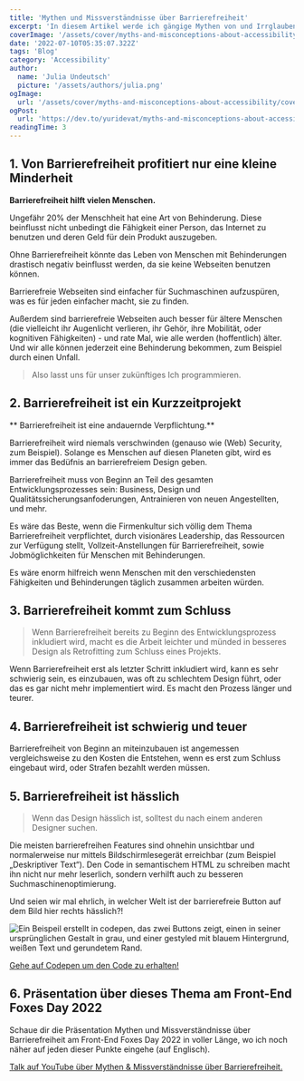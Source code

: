 ```yaml
---
title: 'Mythen und Missverständnisse über Barrierefreiheit'
excerpt: 'In diesem Artikel werde ich gängige Mythen von und Irrglauben gegenüber Barrierefreiheit addressieren, indem ich  Beispiele aufzeige, welche diese zu Nichte machen und Gründe für Barrierefreiheit unterstützt ...'
coverImage: '/assets/cover/myths-and-misconceptions-about-accessibility/cover.png'
date: '2022-07-10T05:35:07.322Z'
tags: 'Blog'
category: 'Accessibility'
author:
  name: 'Julia Undeutsch'
  picture: '/assets/authors/julia.png'
ogImage:
  url: '/assets/cover/myths-and-misconceptions-about-accessibility/cover.png'
ogPost:
  url: 'https://dev.to/yuridevat/myths-and-misconceptions-about-accessibility-48ab'
readingTime: 3
---
```


## 1. Von Barrierefreiheit profitiert nur eine kleine Minderheit

**Barrierefreiheit hilft vielen Menschen.**

Ungefähr 20% der Menschheit hat eine Art von Behinderung. Diese beinflusst nicht unbedingt die Fähigkeit einer Person, das Internet zu benutzen und deren Geld für dein Produkt auszugeben.

Ohne Barrierefreiheit könnte das Leben von Menschen mit Behinderungen drastisch negativ beinflusst werden, da sie keine Webseiten benutzen können.

Barrierefreie Webseiten sind einfacher für Suchmaschinen aufzuspüren, was es für jeden einfacher macht, sie zu finden.

Außerdem sind barrierefreie Webseiten auch besser für ältere Menschen (die vielleicht ihr Augenlicht verlieren, ihr Gehör, ihre Mobilität, oder kognitiven Fähigkeiten) - und rate Mal, wie alle werden (hoffentlich) älter. Und wir alle können jederzeit eine Behinderung bekommen, zum Beispiel durch einen Unfall.

> Also lasst uns für unser zukünftiges Ich programmieren.

## 2. Barrierefreiheit ist ein Kurzzeitprojekt

** Barrierefreiheit ist eine andauernde Verpflichtung.**

Barrierefreiheit wird niemals verschwinden (genauso wie (Web) Security, zum Beispiel). Solange es Menschen auf diesen Planeten gibt, wird es immer das Bedüfnis an barrierefreiem Design geben.

Barrierefreiheit muss von Beginn an Teil des gesamten Entwicklungsprozesses sein: Business, Design und Qualitätssicherungsanfoderungen, Antrainieren von neuen Angestellten, und mehr.

Es wäre das Beste, wenn die Firmenkultur sich völlig dem Thema Barrierefreiheit verpflichtet, durch visionäres Leadership, das Ressourcen zur Verfügung stellt, Vollzeit-Anstellungen für Barrierefreiheit, sowie Jobmöglichkeiten für Menschen mit Behinderungen.

Es wäre enorm hilfreich wenn Menschen mit den verschiedensten Fähigkeiten und Behinderungen täglich zusammen arbeiten würden.

## 3. Barrierefreiheit kommt zum Schluss

> Wenn Barrierefreiheit bereits zu Beginn des Entwicklungsprozess inkludiert wird, macht es die Arbeit leichter und münded in besseres Design als Retrofitting zum Schluss eines Projekts.

Wenn Barrierefreiheit erst als letzter Schritt inkludiert wird, kann es sehr schwierig sein, es einzubauen, was oft zu schlechtem Design führt, oder das es gar nicht mehr implementiert wird. Es macht den Prozess länger und teurer.

## 4. Barrierefreiheit ist schwierig und teuer

Barrierefreiheit von Beginn an miteinzubauen ist angemessen vergleichsweise zu den Kosten die Entstehen, wenn es erst zum Schluss eingebaut wird, oder Strafen bezahlt werden müssen.

## 5. Barrierefreiheit ist hässlich

> Wenn das Design hässlich ist, solltest du nach einem anderen Designer suchen.

Die meisten barrierefreihen Features sind ohnehin unsichtbar und normalerweise nur mittels Bildschirmlesegerät erreichbar (zum Beispiel „Deskriptiver Text“). Den Code in semantischem HTML zu schreiben macht ihn nicht nur mehr leserlich, sondern verhilft auch zu besseren Suchmaschinenoptimierung.

Und seien wir mal ehrlich, in welcher Welt ist der barrierefreie Button auf dem Bild hier rechts hässlich?!

![Ein Beispeil erstellt in codepen, das zwei Buttons zeigt, einen in seiner ursprünglichen Gestalt in grau, und einer gestyled mit blauem Hintergrund, weißen Text und gerundetem Rand.](/assets/cover/myths-and-misconceptions-about-accessibility/image-1.png)

[Gehe auf Codepen um den Code zu erhalten!](https://codepen.io/YuriDevAT/pen/eYMzpgw)

## 6. Präsentation über dieses Thema am Front-End Foxes Day 2022

Schaue dir die Präsentation Mythen und Missverständnisse über Barrierefreiheit am Front-End Foxes Day 2022 in voller Länge, wo ich noch näher auf jeden dieser Punkte eingehe (auf Englisch).

[Talk auf YouTube über Mythen & Missverständnisse über Barrierefreiheit.](https://www.youtube.com/watch?v=9goOuRJMEHY)
